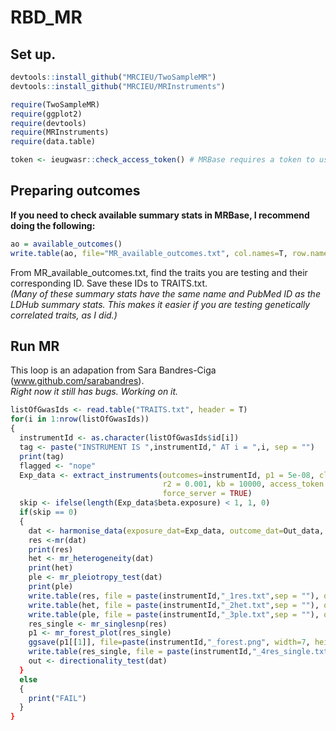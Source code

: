 # RBD_MR

## Set up. 
```R
devtools::install_github("MRCIEU/TwoSampleMR")
devtools::install_github("MRCIEU/MRInstruments")

require(TwoSampleMR)
require(ggplot2)
require(devtools)
require(MRInstruments) 
require(data.table)

token <- ieugwasr::check_access_token() # MRBase requires a token to use. 
````
## Preparing outcomes
**If you need to check available summary stats in MRBase, I recommend doing the following:**
```R
ao = available_outcomes()
write.table(ao, file="MR_available_outcomes.txt", col.names=T, row.names=F, sep="\t", quote=F)
````

From MR_available_outcomes.txt, find the traits you are testing and their corresponding ID. Save these IDs to TRAITS.txt.  
*(Many of these summary stats have the same name and PubMed ID as the LDHub summary stats. This makes it easier if you are testing genetically correlated traits, as I did.)*   

## Run MR
This loop is an adapation from Sara Bandres-Ciga (www.github.com/sarabandres).  
*Right now it still has bugs. Working on it.* 

```R
listOfGwasIds <- read.table("TRAITS.txt", header = T)
for(i in 1:nrow(listOfGwasIds))
{
  instrumentId <- as.character(listOfGwasIds$id[i])
  tag <- paste("INSTRUMENT IS ",instrumentId," AT i = ",i, sep = "")
  print(tag)
  flagged <- "nope"
  Exp_data <- extract_instruments(outcomes=instrumentId, p1 = 5e-08, clump = TRUE, p2 = 5e-08,
                                  r2 = 0.001, kb = 10000, access_token = token,
                                  force_server = TRUE)
  skip <- ifelse(length(Exp_data$beta.exposure) < 1, 1, 0)
  if(skip == 0)
  {
    dat <- harmonise_data(exposure_dat=Exp_data, outcome_dat=Out_data, action=2)
    res <-mr(dat)
    print(res)
    het <- mr_heterogeneity(dat)
    print(het)
    ple <- mr_pleiotropy_test(dat)
    print(ple)
    write.table(res, file = paste(instrumentId,"_1res.txt",sep = ""), quote = F, sep = ",")
    write.table(het, file = paste(instrumentId,"_2het.txt",sep = ""), quote = F, sep = ",")
    write.table(ple, file = paste(instrumentId,"_3ple.txt",sep = ""), quote = F, sep = ",")
    res_single <- mr_singlesnp(res)
    p1 <- mr_forest_plot(res_single)
    ggsave(p1[[1]], file=paste(instrumentId,"_forest.png", width=7, height=7)
    write.table(res_single, file = paste(instrumentId,"_4res_single.txt",sep = ""), quote = F, sep = ",")
    out <- directionality_test(dat)
  }
  else
  {
    print("FAIL")
  }
}
```

